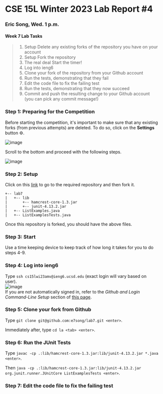 # CSE 15L Winter 2023 Lab Report #4   
### Eric Song, Wed. 1 p.m.    

#### Week 7 Lab Tasks
>1. Setup Delete any existing forks of the repository you have on your account
>2. Setup Fork the repository
>3. The real deal Start the timer!
>4. Log into ieng6
>5. Clone your fork of the repository from your Github account
>6. Run the tests, demonstrating that they fail
>7. Edit the code file to fix the failing test
>8. Run the tests, demonstrating that they now succeed
>9. Commit and push the resulting change to your Github account (you can pick any commit message!)   


### Step 1: Preparing for the Competition   
Before starting the competition, it's important to make sure that any existing forks (from previous attempts) are deleted.
To do so, click on the **Settings** button ⚙️.   

![image](https://user-images.githubusercontent.com/67176000/221398308-a059a567-408b-437c-b57c-f91f991e890e.png)   

Scroll to the bottom and proceed with the following steps.   

![image](https://user-images.githubusercontent.com/67176000/221398325-45d0fbf0-2b32-422c-908d-9d3ec15112bb.png)    

### Step 2: Setup   
Click on this [link](https://github.com/ucsd-cse15l-w23/lab7) to go to the required repository and then fork it.   
```
+-- lab7
|   +-- lib
|       +-- hamcrest-core-1.3.jar
|       +-- junit-4.13.2.jar
|   +-- ListExamples.java
|   +-- ListExamplesTests.java
```   
Once this repository is forked, you should have the above files.   

### Step 3: Start  
Use a time keeping device to keep track of how long it takes for you to do steps 4-9.   

### Step 4: Log into ieng6   
Type `ssh cs15lwi23amv@ieng6.ucsd.edu` (exact login will vary based on user).   
![image](https://user-images.githubusercontent.com/67176000/221399392-b30ba543-5444-42a4-a823-ace39ebb9c97.png)   
If you are not automatically signed in, refer to the *Github and Login Command-Line Setup* section of [this page](https://ucsd-cse15l-w23.github.io/week/week7/).   

### Step 5: Clone your fork from Github
Type `git clone git@github.com:e7song/lab7.git <enter>`.

Immediately after, type `cd la <tab> <enter>`.

### Step 6: Run the JUnit Tests
Type `javac -cp .:lib/hamcrest-core-1.3.jar:lib/junit-4.13.2.jar *.java <enter>`.   

Then `java -cp .:lib/hamcrest-core-1.3.jar:lib/junit-4.13.2.jar org.junit.runner.JUnitCore ListExamplesTests <enter>`.   

### Step 7: Edit the code file to fix the failing test   









